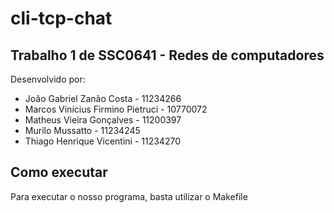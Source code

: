 # cli-tcp-chat

<h2>Trabalho 1 de SSC0641 - Redes de computadores</h2>

Desenvolvido por:
<ul>
  <li>João Gabriel Zanão Costa          - 11234266</li>
  <li>Marcos Vinícius Firmino Pietruci  - 10770072</li>
  <li>Matheus Vieira Gonçalves          - 11200397</li>
  <li>Murilo Mussatto                   - 11234245</li>
  <li>Thiago Henrique Vicentini         - 11234270</li>
</ul>

<h2>Como executar</h2>

Para executar o nosso programa, basta utilizar o Makefile

